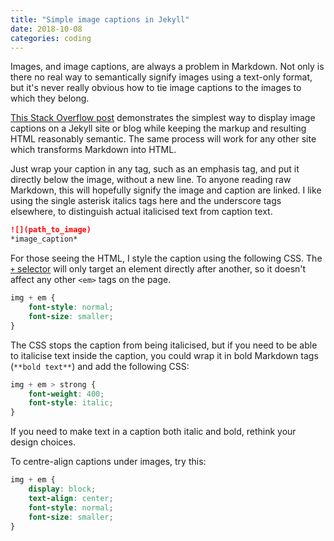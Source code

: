 ```yaml
---
title: "Simple image captions in Jekyll"
date: 2018-10-08
categories: coding
---
```


Images, and image captions, are always a problem in Markdown. Not only is there no real way to semantically signify images using a text-only format, but it's never really obvious how to tie image captions to the images to which they belong.

[This Stack Overflow post](https://stackoverflow.com/a/30366422/1057716) demonstrates the simplest way to display image captions on a Jekyll site or blog while keeping the markup and resulting HTML reasonably semantic. The same process will work for any other site which transforms Markdown into HTML.

Just wrap your caption in any tag, such as an emphasis tag, and put it directly below the image, without a new line. To anyone reading raw Markdown, this will hopefully signify the image and caption are linked. I like using the single asterisk italics tags here and the underscore tags elsewhere, to distinguish actual italicised text from caption text.

``` markdown
![](path_to_image)
*image_caption*
```

For those seeing the HTML, I style the caption using the following CSS. The [`+` selector](https://www.w3schools.com/cssref/sel_element_pluss.asp) will only target an element directly after another, so it doesn't affect any other `<em>` tags on the page.

``` css
img + em {
	font-style: normal; 
	font-size: smaller;
}
```

The CSS stops the caption from being italicised, but if you need to be able to italicise text inside the caption, you could wrap it in bold Markdown tags (`**bold text**`) and add the following CSS:

``` css
img + em > strong {
	font-weight: 400;
	font-style: italic;
}
```
If you need to make text in a caption both italic and bold, rethink your design choices.

To centre-align captions under images, try this:

``` css
img + em {
	display: block;
	text-align: center;
	font-style: normal; 
	font-size: smaller;
}
```